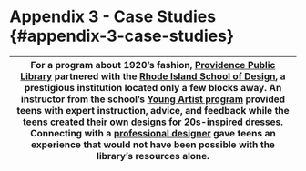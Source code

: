 # Appendix 3 - Case Studies {#appendix-3-case-studies}

| For a program about 1920’s fashion, [Providence Public Library](http://www.provlib.org) partnered with the [Rhode Island School of Design](http://www.risd.edu), a prestigious institution located only a few blocks away. An instructor from the school’s [Young Artist program](https://ce.risd.edu/teens/) provided teens with expert instruction, advice, and feedback while the teens created their own designs for 20s-inspired dresses. Connecting with a [professional designer](https://www.facebook.com/CandaceFrenchDesign/) gave teens an experience that would not have been possible with the library’s resources alone. |
| --- |
